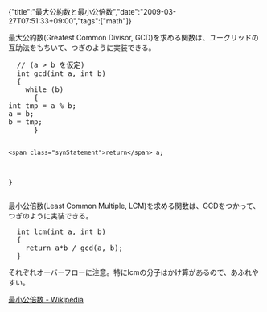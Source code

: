 {"title":"最大公約数と最小公倍数","date":"2009-03-27T07:51:33+09:00","tags":["math"]}

<!-- DATE: 2009-03-26T22:51:33+00:00 -->
<!-- OLDURL: http://d.hatena.ne.jp/cou929_la/20090326/ -->


<div class="section">
<p>最大公約数(Greatest Common Divisor, GCD)を求める関数は、ユークリッドの互助法をもちいて、つぎのように実装できる。</p>
<pre class="syntax-highlight">
  <span class="synComment">// (a > b を仮定)</span>
  <span class="synType">int</span> gcd(<span class="synType">int</span> a, <span class="synType">int</span> b)
  {
    <span class="synStatement">while</span> (b)
      {
<span class="synType">int</span> tmp = a % b;
a = b;
b = tmp;
      }

    <span class="synStatement">return</span> a;
  }
</pre>

<p>最小公倍数(Least Common Multiple, LCM)を求める関数は、GCDをつかって、つぎのように実装できる。</p>
<pre class="syntax-highlight">
  <span class="synType">int</span> lcm(<span class="synType">int</span> a, <span class="synType">int</span> b)
  {
    <span class="synStatement">return</span> a*b / gcd(a, b);
  }
</pre>

<p>それぞれオーバーフローに注意。特にlcmの分子はかけ算があるので、あふれやすい。</p>
<p><a href="http://ja.wikipedia.org/wiki/%E6%9C%80%E5%B0%8F%E5%85%AC%E5%80%8D%E6%95%B0" target="_blank">最小公倍数 - Wikipedia</a></p>
</div>






